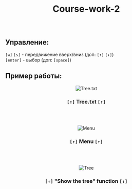 # <p align="center">Course-work-2 </p>
<br>

## Управление:<br>
`[w]` `[s]` - передвижение вверх/вниз (доп: `[↑]` `[↓]`)<br>
`[enter]` - выбор (доп: `[space]`)
<br>

## Пример работы:<br>
<p align="center">
    <img src="https://user-images.githubusercontent.com/62991413/170883423-09c7476d-cdb1-4ec0-af48-9371107c3199.png" alt="Tree.txt">
</p>

### <p align="center"> <code>[↑]</code> Tree.txt <code>[↑]</code> </p> 

<br><br>

<p align="center">
   <img src="https://user-images.githubusercontent.com/62991413/170883732-2d92531f-9370-451d-87b1-9a18dbd483fb.png" alt="Menu"> 
</p>

### <p align="center"> <code>[↑]</code> Menu <code>[↑]</code> </p>

<br><br>

<p align="center">
   <img src="https://user-images.githubusercontent.com/62991413/170883946-4fd6f583-e1ff-4b58-8331-c79355eb4a4b.png" alt="Tree"> 
</p>

### <p align="center"> <code>[↑]</code> "Show the tree" function <code>[↑]</code> </p>

